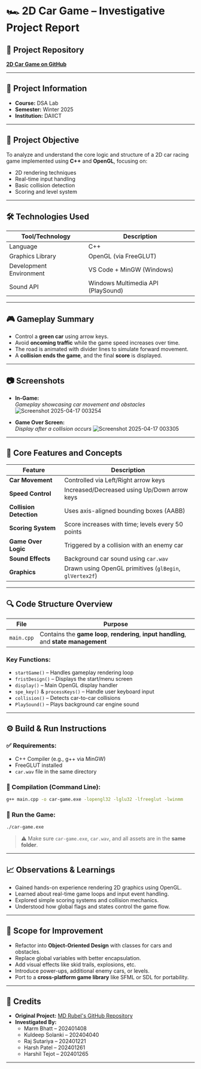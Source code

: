 # 🏎️ 2D Car Game – Investigative Project Report

## 🔗 Project Repository  
**[2D Car Game on GitHub](https://github.com/md-rubel/2D-Car-Game-OpenGL)**

---

## 👤 Project Information

- **Course:** DSA Lab  
- **Semester:** Winter 2025  
- **Institution:** DAIICT  

---

## 📌 Project Objective

To analyze and understand the core logic and structure of a 2D car racing game implemented using **C++** and **OpenGL**, focusing on:

- 2D rendering techniques  
- Real-time input handling  
- Basic collision detection  
- Scoring and level system

---

## 🛠️ Technologies Used

| Tool/Technology     | Description                      |
|---------------------|----------------------------------|
| Language            | C++                              |
| Graphics Library    | OpenGL (via FreeGLUT)            |
| Development Environment | VS Code + MinGW (Windows)    |
| Sound API           | Windows Multimedia API (PlaySound) |

---

## 🎮 Gameplay Summary

- Control a **green car** using arrow keys.
- Avoid **oncoming traffic** while the game speed increases over time.
- The road is animated with divider lines to simulate forward movement.
- A **collision ends the game**, and the final **score** is displayed.

---

## 📷 Screenshots


- **In-Game:**  
  _Gameplay showcasing car movement and obstacles_
![Screenshot 2025-04-17 003254](https://github.com/user-attachments/assets/ce805cad-b7cb-49c8-82c6-d0f8e8572228)

- **Game Over Screen:**  
  _Display after a collision occurs_
![Screenshot 2025-04-17 003305](https://github.com/user-attachments/assets/f0e7fc1f-e12d-48f1-832e-55cff911e37b)

---

## 📐 Core Features and Concepts

| Feature            | Description                                         |
|--------------------|-----------------------------------------------------|
| **Car Movement**   | Controlled via Left/Right arrow keys                |
| **Speed Control**  | Increased/Decreased using Up/Down arrow keys        |
| **Collision Detection** | Uses axis-aligned bounding boxes (AABB)     |
| **Scoring System** | Score increases with time; levels every 50 points   |
| **Game Over Logic**| Triggered by a collision with an enemy car          |
| **Sound Effects**  | Background car sound using `car.wav`                |
| **Graphics**       | Drawn using OpenGL primitives (`glBegin`, `glVertex2f`) |

---

## 🔍 Code Structure Overview

| File       | Purpose                                                            |
|------------|--------------------------------------------------------------------|
| `main.cpp` | Contains the **game loop**, **rendering**, **input handling**, and **state management** |

### Key Functions:

- `startGame()` – Handles gameplay rendering loop  
- `fristDesign()` – Displays the start/menu screen  
- `display()` – Main OpenGL display handler  
- `spe_key()` & `processKeys()` – Handle user keyboard input  
- `collision()` – Detects car-to-car collisions  
- `PlaySound()` – Plays background car engine sound  

---

## ⚙️ Build & Run Instructions

### ✅ Requirements:

- C++ Compiler (e.g., g++ via MinGW)  
- FreeGLUT installed  
- `car.wav` file in the same directory  

### 🔧 Compilation (Command Line):

```bash
g++ main.cpp -o car-game.exe -lopengl32 -lglu32 -lfreeglut -lwinmm
```

### 🚀 Run the Game:

```bash
./car-game.exe
```

> ⚠️ Make sure `car-game.exe`, `car.wav`, and all assets are in the **same folder**.

---

## 📈 Observations & Learnings

- Gained hands-on experience rendering 2D graphics using OpenGL.
- Learned about real-time game loops and input event handling.
- Explored simple scoring systems and collision mechanics.
- Understood how global flags and states control the game flow.

---

## 🔄 Scope for Improvement

- Refactor into **Object-Oriented Design** with classes for cars and obstacles.
- Replace global variables with better encapsulation.
- Add visual effects like skid trails, explosions, etc.
- Introduce power-ups, additional enemy cars, or levels.
- Port to a **cross-platform game library** like SFML or SDL for portability.

---

## 🙏 Credits

- **Original Project:** [MD Rubel's GitHub Repository](https://github.com/md-rubel/2D-Car-Game-OpenGL)  
- **Investigated By:**
  - Marm Bhatt – 202401408  
  - Kuldeep Solanki – 202404040  
  - Raj Sutariya – 202401221  
  - Harsh Patel – 202401261  
  - Harshil Tejot – 202401265

---
